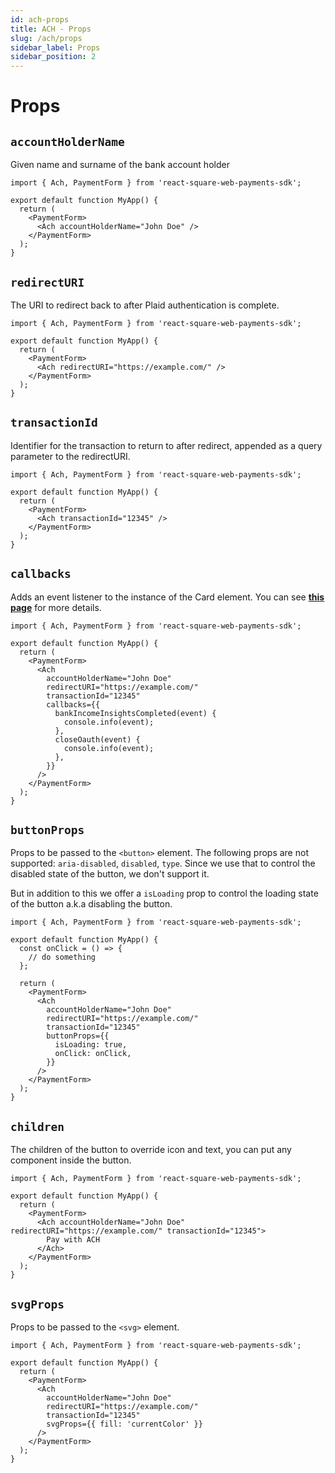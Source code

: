 ```yaml
---
id: ach-props
title: ACH - Props
slug: /ach/props
sidebar_label: Props
sidebar_position: 2
---
```


# Props

## `accountHolderName`

Given name and surname of the bank account holder

```tsx
import { Ach, PaymentForm } from 'react-square-web-payments-sdk';

export default function MyApp() {
  return (
    <PaymentForm>
      <Ach accountHolderName="John Doe" />
    </PaymentForm>
  );
}
```

## `redirectURI`

The URI to redirect back to after Plaid authentication is complete.

```tsx
import { Ach, PaymentForm } from 'react-square-web-payments-sdk';

export default function MyApp() {
  return (
    <PaymentForm>
      <Ach redirectURI="https://example.com/" />
    </PaymentForm>
  );
}
```

## `transactionId`

Identifier for the transaction to return to after redirect, appended as a query parameter to the redirectURI.

```tsx
import { Ach, PaymentForm } from 'react-square-web-payments-sdk';

export default function MyApp() {
  return (
    <PaymentForm>
      <Ach transactionId="12345" />
    </PaymentForm>
  );
}
```

## `callbacks`

Adds an event listener to the instance of the Card element. You can see [**this page**](/docs/ach/callbacks) for more details.

```tsx
import { Ach, PaymentForm } from 'react-square-web-payments-sdk';

export default function MyApp() {
  return (
    <PaymentForm>
      <Ach
        accountHolderName="John Doe"
        redirectURI="https://example.com/"
        transactionId="12345"
        callbacks={{
          bankIncomeInsightsCompleted(event) {
            console.info(event);
          },
          closeOauth(event) {
            console.info(event);
          },
        }}
      />
    </PaymentForm>
  );
}
```

## `buttonProps`

Props to be passed to the `<button>` element. The following props are not supported: `aria-disabled`, `disabled`, `type`. Since we use that to control the disabled state of the button, we don't support it.

But in addition to this we offer a `isLoading` prop to control the loading state of the button a.k.a disabling the button.

```tsx
import { Ach, PaymentForm } from 'react-square-web-payments-sdk';

export default function MyApp() {
  const onClick = () => {
    // do something
  };

  return (
    <PaymentForm>
      <Ach
        accountHolderName="John Doe"
        redirectURI="https://example.com/"
        transactionId="12345"
        buttonProps={{
          isLoading: true,
          onClick: onClick,
        }}
      />
    </PaymentForm>
  );
}
```

## `children`

The children of the button to override icon and text, you can put any component inside the button.

```tsx
import { Ach, PaymentForm } from 'react-square-web-payments-sdk';

export default function MyApp() {
  return (
    <PaymentForm>
      <Ach accountHolderName="John Doe" redirectURI="https://example.com/" transactionId="12345">
        Pay with ACH
      </Ach>
    </PaymentForm>
  );
}
```

## `svgProps`

Props to be passed to the `<svg>` element.

```tsx
import { Ach, PaymentForm } from 'react-square-web-payments-sdk';

export default function MyApp() {
  return (
    <PaymentForm>
      <Ach
        accountHolderName="John Doe"
        redirectURI="https://example.com/"
        transactionId="12345"
        svgProps={{ fill: 'currentColor' }}
      />
    </PaymentForm>
  );
}
```
